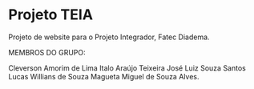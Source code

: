 # Projeto TEIA
Projeto de website para o Projeto Integrador, Fatec Diadema.

MEMBROS DO GRUPO:

Cleverson Amorim de Lima Italo Araújo Teixeira José Luiz Souza Santos Lucas Willians de Souza Magueta Miguel de Souza Alves.
